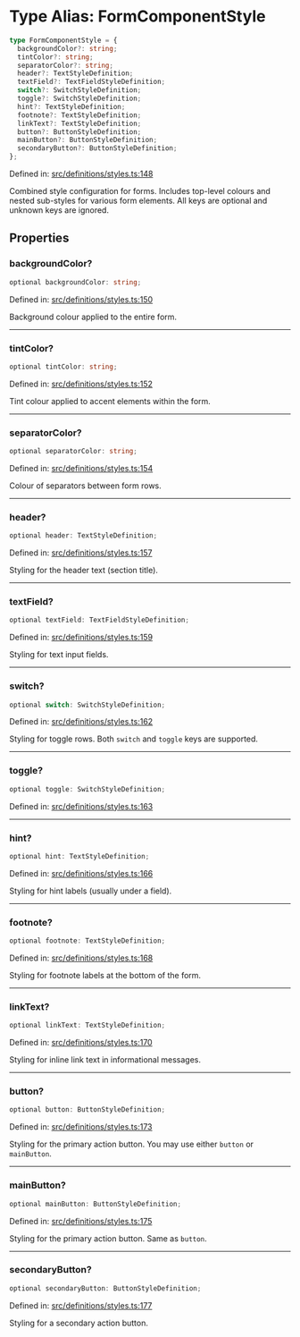 # Type Alias: FormComponentStyle

```ts
type FormComponentStyle = {
  backgroundColor?: string;
  tintColor?: string;
  separatorColor?: string;
  header?: TextStyleDefinition;
  textField?: TextFieldStyleDefinition;
  switch?: SwitchStyleDefinition;
  toggle?: SwitchStyleDefinition;
  hint?: TextStyleDefinition;
  footnote?: TextStyleDefinition;
  linkText?: TextStyleDefinition;
  button?: ButtonStyleDefinition;
  mainButton?: ButtonStyleDefinition;
  secondaryButton?: ButtonStyleDefinition;
};
```

Defined in: [src/definitions/styles.ts:148](https://github.com/Fiksuruoka-fi/capacitor-adyen/blob/f7f5e96f21755ab2c8662363cc5f5c74dae6561a/src/definitions/styles.ts#L148)

Combined style configuration for forms. Includes top-level colours and
nested sub-styles for various form elements. All keys are optional and
unknown keys are ignored.

## Properties

### backgroundColor?

```ts
optional backgroundColor: string;
```

Defined in: [src/definitions/styles.ts:150](https://github.com/Fiksuruoka-fi/capacitor-adyen/blob/f7f5e96f21755ab2c8662363cc5f5c74dae6561a/src/definitions/styles.ts#L150)

Background colour applied to the entire form.

***

### tintColor?

```ts
optional tintColor: string;
```

Defined in: [src/definitions/styles.ts:152](https://github.com/Fiksuruoka-fi/capacitor-adyen/blob/f7f5e96f21755ab2c8662363cc5f5c74dae6561a/src/definitions/styles.ts#L152)

Tint colour applied to accent elements within the form.

***

### separatorColor?

```ts
optional separatorColor: string;
```

Defined in: [src/definitions/styles.ts:154](https://github.com/Fiksuruoka-fi/capacitor-adyen/blob/f7f5e96f21755ab2c8662363cc5f5c74dae6561a/src/definitions/styles.ts#L154)

Colour of separators between form rows.

***

### header?

```ts
optional header: TextStyleDefinition;
```

Defined in: [src/definitions/styles.ts:157](https://github.com/Fiksuruoka-fi/capacitor-adyen/blob/f7f5e96f21755ab2c8662363cc5f5c74dae6561a/src/definitions/styles.ts#L157)

Styling for the header text (section title).

***

### textField?

```ts
optional textField: TextFieldStyleDefinition;
```

Defined in: [src/definitions/styles.ts:159](https://github.com/Fiksuruoka-fi/capacitor-adyen/blob/f7f5e96f21755ab2c8662363cc5f5c74dae6561a/src/definitions/styles.ts#L159)

Styling for text input fields.

***

### switch?

```ts
optional switch: SwitchStyleDefinition;
```

Defined in: [src/definitions/styles.ts:162](https://github.com/Fiksuruoka-fi/capacitor-adyen/blob/f7f5e96f21755ab2c8662363cc5f5c74dae6561a/src/definitions/styles.ts#L162)

Styling for toggle rows. Both `switch` and `toggle` keys are supported.

***

### toggle?

```ts
optional toggle: SwitchStyleDefinition;
```

Defined in: [src/definitions/styles.ts:163](https://github.com/Fiksuruoka-fi/capacitor-adyen/blob/f7f5e96f21755ab2c8662363cc5f5c74dae6561a/src/definitions/styles.ts#L163)

***

### hint?

```ts
optional hint: TextStyleDefinition;
```

Defined in: [src/definitions/styles.ts:166](https://github.com/Fiksuruoka-fi/capacitor-adyen/blob/f7f5e96f21755ab2c8662363cc5f5c74dae6561a/src/definitions/styles.ts#L166)

Styling for hint labels (usually under a field).

***

### footnote?

```ts
optional footnote: TextStyleDefinition;
```

Defined in: [src/definitions/styles.ts:168](https://github.com/Fiksuruoka-fi/capacitor-adyen/blob/f7f5e96f21755ab2c8662363cc5f5c74dae6561a/src/definitions/styles.ts#L168)

Styling for footnote labels at the bottom of the form.

***

### linkText?

```ts
optional linkText: TextStyleDefinition;
```

Defined in: [src/definitions/styles.ts:170](https://github.com/Fiksuruoka-fi/capacitor-adyen/blob/f7f5e96f21755ab2c8662363cc5f5c74dae6561a/src/definitions/styles.ts#L170)

Styling for inline link text in informational messages.

***

### button?

```ts
optional button: ButtonStyleDefinition;
```

Defined in: [src/definitions/styles.ts:173](https://github.com/Fiksuruoka-fi/capacitor-adyen/blob/f7f5e96f21755ab2c8662363cc5f5c74dae6561a/src/definitions/styles.ts#L173)

Styling for the primary action button. You may use either `button` or `mainButton`.

***

### mainButton?

```ts
optional mainButton: ButtonStyleDefinition;
```

Defined in: [src/definitions/styles.ts:175](https://github.com/Fiksuruoka-fi/capacitor-adyen/blob/f7f5e96f21755ab2c8662363cc5f5c74dae6561a/src/definitions/styles.ts#L175)

Styling for the primary action button. Same as `button`.

***

### secondaryButton?

```ts
optional secondaryButton: ButtonStyleDefinition;
```

Defined in: [src/definitions/styles.ts:177](https://github.com/Fiksuruoka-fi/capacitor-adyen/blob/f7f5e96f21755ab2c8662363cc5f5c74dae6561a/src/definitions/styles.ts#L177)

Styling for a secondary action button.
